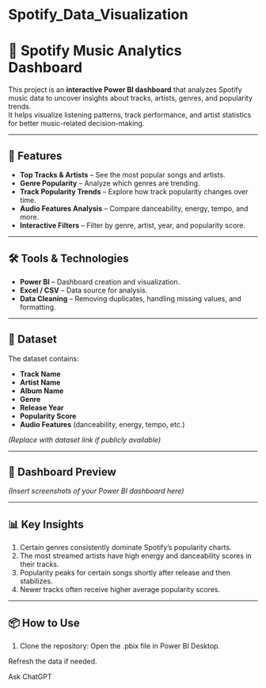 # Spotify_Data_Visualization


# 🎵 Spotify Music Analytics Dashboard

This project is an **interactive Power BI dashboard** that analyzes Spotify music data to uncover insights about tracks, artists, genres, and popularity trends.  
It helps visualize listening patterns, track performance, and artist statistics for better music-related decision-making.

---

## 🚀 Features
- **Top Tracks & Artists** – See the most popular songs and artists.
- **Genre Popularity** – Analyze which genres are trending.
- **Track Popularity Trends** – Explore how track popularity changes over time.
- **Audio Features Analysis** – Compare danceability, energy, tempo, and more.
- **Interactive Filters** – Filter by genre, artist, year, and popularity score.

---

## 🛠️ Tools & Technologies
- **Power BI** – Dashboard creation and visualization.
- **Excel / CSV** – Data source for analysis.
- **Data Cleaning** – Removing duplicates, handling missing values, and formatting.

---

## 📂 Dataset
The dataset contains:
- **Track Name**
- **Artist Name**
- **Album Name**
- **Genre**
- **Release Year**
- **Popularity Score**
- **Audio Features** (danceability, energy, tempo, etc.)

*(Replace with dataset link if publicly available)*

---

## 📸 Dashboard Preview
*(Insert screenshots of your Power BI dashboard here)*

---

## 📊 Key Insights
1. Certain genres consistently dominate Spotify’s popularity charts.
2. The most streamed artists have high energy and danceability scores in their tracks.
3. Popularity peaks for certain songs shortly after release and then stabilizes.
4. Newer tracks often receive higher average popularity scores.

---

## 📦 How to Use
1. Clone the repository:
Open the .pbix file in Power BI Desktop.

Refresh the data if needed.

Ask ChatGPT

